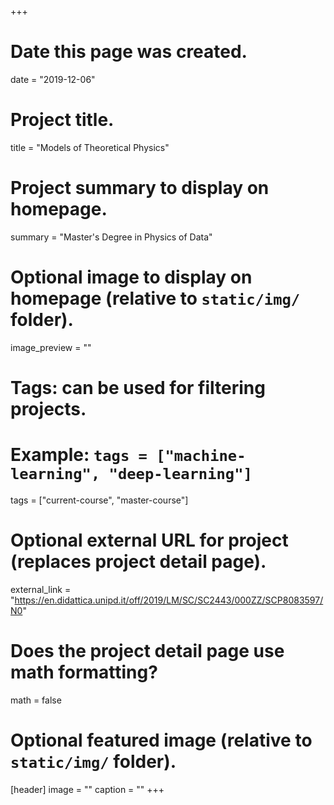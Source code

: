 +++
# Date this page was created.
date = "2019-12-06"

# Project title.
title = "Models of Theoretical Physics"

# Project summary to display on homepage.
summary = "Master's Degree in Physics of Data"

# Optional image to display on homepage (relative to `static/img/` folder).
image_preview = ""

# Tags: can be used for filtering projects.
# Example: `tags = ["machine-learning", "deep-learning"]`
tags = ["current-course", "master-course"]

# Optional external URL for project (replaces project detail page).
external_link = "https://en.didattica.unipd.it/off/2019/LM/SC/SC2443/000ZZ/SCP8083597/N0"

# Does the project detail page use math formatting?
math = false

# Optional featured image (relative to `static/img/` folder).
[header]
image = ""
caption = ""
+++
